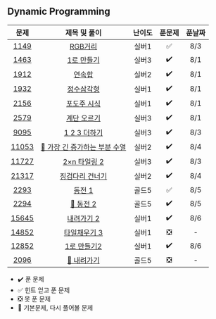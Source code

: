 ## Dynamic Programming


| 문제 |  제목 및 풀이 | 난이도 | 푼문제 | 푼날짜 |    
| :-----: | :-----: | :-----: | :-----: | :-----: | 
| [1149](https://www.acmicpc.net/problem/1149) | [RGB거리](https://github.com/whdbfla6/algorithm_study/blob/main/DP/1149.py) | 실버1 | ✅ |  8/3  |
| [1463](https://www.acmicpc.net/problem/1463) | [1로 만들기](https://github.com/whdbfla6/algorithm_study/blob/main/DP/1463.py) | 실버3 |  ✔️ |   8/1  |
| [1912](https://www.acmicpc.net/problem/1912) | [연속합](https://github.com/whdbfla6/algorithm_study/blob/main/DP/1912.py) | 실버2 | ✔️ |   8/1  |
| [1932](https://www.acmicpc.net/problem/1932) | [정수삼각형]() | 실버1 | ✔️ |   8/1  |
| [2156](https://www.acmicpc.net/problem/2156) | [포도주 시식](https://github.com/whdbfla6/algorithm_study/blob/main/DP/2156.py) | 실버1 | ✔️ |   8/1  |
| [2579](https://www.acmicpc.net/problem/2579) | [계단 오르기](https://github.com/whdbfla6/algorithm_study/blob/main/DP/2579.py) | 실버3 | ✔️ |   8/1  |
| [9095](https://www.acmicpc.net/problem/9095) | [1 2 3 더하기](https://github.com/whdbfla6/algorithm_study/blob/main/DP/9095.py) | 실버3 | ✔️ |   8/3  |
| [11053](https://www.acmicpc.net/problem/11053) | [🌟 가장 긴 증가하는 부분 수열](https://github.com/whdbfla6/algorithm_study/blob/main/DP/11053.py) | 실버2 | ✔️ |  8/4  |
| [11727](https://www.acmicpc.net/problem/11727) | [2×n 타일링 2](https://github.com/whdbfla6/algorithm_study/blob/main/DP/11727.py) | 실버3 | ✔️ |  8/3  |
| [21317](https://www.acmicpc.net/problem/21317) | [징검다리 건너기](https://github.com/whdbfla6/algorithm_study/blob/main/DP/21317.py) | 실버2 | ✔️ |  8/4  |
| [2293](https://www.acmicpc.net/problem/2293) | [동전 1](https://github.com/whdbfla6/algorithm_study/blob/main/DP/2293.py)  | 골드5 | ✅  |  8/5  |
| [2294](https://www.acmicpc.net/problem/2294) | [🌟 동전 2](https://github.com/whdbfla6/algorithm_study/blob/main/DP/2294.py) | 골드5 | ✔️ |  8/5  |
| [15645](https://www.acmicpc.net/problem/15645) | [내려가기 2](https://github.com/whdbfla6/algorithm_study/blob/main/DP/15645.py) | 실버1 | ✔️ |  8/6  |
| [14852](https://www.acmicpc.net/problem/14852) | [타일채우기 3](https://github.com/whdbfla6/algorithm_study/blob/main/DP/14852.py) | 실버1 | ❎ |  -  |
| [12852](https://www.acmicpc.net/problem/12852) | [1로 만들기2](https://github.com/whdbfla6/algorithm_study/blob/main/DP/12852.py) | 실버1 | ✔️ |  8/6  |
| [2096](https://www.acmicpc.net/problem/2096) | [🌟 내려가기](https://github.com/whdbfla6/algorithm_study/blob/main/DP/2096.py) | 골드5 | ❎ |  -  |

- ✔️ 푼 문제 
- ✅ 힌트 얻고 푼 문제 
- ❎ 못 푼 문제 
- 🌟 기본문제, 다시 풀어볼 문제